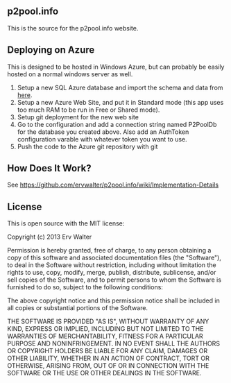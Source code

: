 ## p2pool.info

This is the source for the p2pool.info website.

## Deploying on Azure

This is designed to be hosted in Windows Azure, but can probably be easily hosted on a normal windows server as well.

1. Setup a new SQL Azure database and import the schema and data from [here](https://github.com/ervwalter/p2pool.info-data).
2. Setup a new Azure Web Site, and put it in Standard mode (this app uses too much RAM to be run in Free or Shared mode).
3. Setup git deployment for the new web site
4. Go to the configuration and add a connection string named P2PoolDb for the database you created above.  Also add an AuthToken configuration varable with whatever token you want to use.
5. Push the code to the Azure git repository with git


## How Does It Work?

See https://github.com/ervwalter/p2pool.info/wiki/Implementation-Details

## License

This is open source with the MIT license:

Copyright (c) 2013 Erv Walter

Permission is hereby granted, free of charge, to any person obtaining a copy
of this software and associated documentation files (the "Software"), to deal
in the Software without restriction, including without limitation the rights
to use, copy, modify, merge, publish, distribute, sublicense, and/or sell
copies of the Software, and to permit persons to whom the Software is
furnished to do so, subject to the following conditions:

The above copyright notice and this permission notice shall be included in
all copies or substantial portions of the Software.

THE SOFTWARE IS PROVIDED "AS IS", WITHOUT WARRANTY OF ANY KIND, EXPRESS OR
IMPLIED, INCLUDING BUT NOT LIMITED TO THE WARRANTIES OF MERCHANTABILITY,
FITNESS FOR A PARTICULAR PURPOSE AND NONINFRINGEMENT. IN NO EVENT SHALL THE
AUTHORS OR COPYRIGHT HOLDERS BE LIABLE FOR ANY CLAIM, DAMAGES OR OTHER
LIABILITY, WHETHER IN AN ACTION OF CONTRACT, TORT OR OTHERWISE, ARISING FROM,
OUT OF OR IN CONNECTION WITH THE SOFTWARE OR THE USE OR OTHER DEALINGS IN
THE SOFTWARE.
